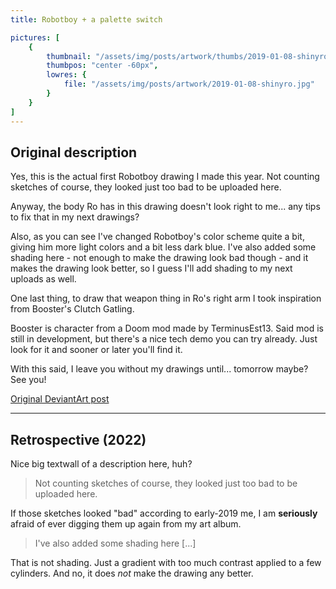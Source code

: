```yaml
---
title: Robotboy + a palette switch

pictures: [
	{
		thumbnail: "/assets/img/posts/artwork/thumbs/2019-01-08-shinyro.jpg",
		thumbpos: "center -60px",
		lowres: {
			file: "/assets/img/posts/artwork/2019-01-08-shinyro.jpg"
		}
	}
]
---
```

## Original description
Yes, this is the actual first Robotboy drawing I made this year. Not counting sketches of course, they looked just too bad to be uploaded here.

Anyway, the body Ro has in this drawing doesn't look right to me... any tips to fix that in my next drawings?

Also, as you can see I've changed Robotboy's color scheme quite a bit, giving him more light colors and a bit less dark blue.
I've also added some shading here - not enough to make the drawing look bad though - and it makes the drawing look better, so I guess I'll add shading to my next uploads as well.

One last thing, to draw that weapon thing in Ro's right arm I took inspiration from Booster's Clutch Gatling.

Booster is character from a Doom mod made by TerminusEst13. Said mod is still in development, but there's a nice tech demo you can try already. Just look for it and sooner or later you'll find it.

With this said, I leave you without my drawings until... tomorrow maybe? See you!

[Original DeviantArt post](https://www.deviantart.com/phantomdoom741/art/Robotboy-but-with-a-palette-switch-780310259)

---

## Retrospective (2022)
Nice big textwall of a description here, huh?

> Not counting sketches of course, they looked just too bad to be uploaded here.

If those sketches looked "bad" according to early-2019 me, I am **seriously** afraid of ever digging them up again from my art album.

> I've also added some shading here [...]

That is not shading. Just a gradient with too much contrast applied to a few cylinders.
And no, it does *not* make the drawing any better.
